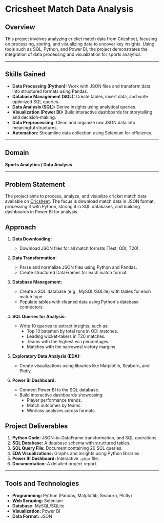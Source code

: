 # Cricsheet Match Data Analysis

## Overview
This project involves analyzing cricket match data from Cricsheet, focusing on processing, storing, and visualizing data to uncover key insights. Using tools such as SQL, Python, and Power BI, the project demonstrates the integration of data processing and visualization for sports analytics.

---

## Skills Gained
- **Data Processing (Python):** Work with JSON files and transform data into structured formats using Pandas.
- **Database Management (SQL):** Create tables, insert data, and write optimized SQL queries.
- **Data Analysis (SQL):** Derive insights using analytical queries.
- **Visualization (Power BI):** Build interactive dashboards for storytelling and decision-making.
- **Data Preprocessing:** Clean and organize raw JSON data into meaningful structures.
- **Automation:** Streamline data collection using Selenium for efficiency.

---

## Domain
**Sports Analytics / Data Analysis**

---

## Problem Statement
The project aims to process, analyze, and visualize cricket match data available on [Cricsheet](https://cricsheet.org/matches/). The focus is download match data in JSON format, processing it with Python, storing it in SQL databases, and building dashboards in Power BI for analysis.

## Approach
1. **Data Downloading:**
   - Download JSON files for all match formats (Test, ODI, T20).

2. **Data Transformation:**
   - Parse and normalize JSON files using Python and Pandas.
   - Create structured DataFrames for each match format.

3. **Database Management:**
   - Create a SQL database (e.g., MySQL/SQLite) with tables for each match type.
   - Populate tables with cleaned data using Python's database connectors.

4. **SQL Queries for Analysis:**
   - Write 10 queries to extract insights, such as:
     - Top 10 batsmen by total runs in ODI matches.
     - Leading wicket-takers in T20 matches.
     - Teams with the highest win percentages.
     - Matches with the narrowest victory margins.

5. **Exploratory Data Analysis (EDA):**
   - Create visualizations using libraries like Matplotlib, Seaborn, and Plotly.

6. **Power BI Dashboard:**
   - Connect Power BI to the SQL database.
   - Build interactive dashboards showcasing:
     - Player performance trends.
     - Match outcomes by teams.
     - Win/loss analyses across formats.

## Project Deliverables
1. **Python Code:** JSON-to-DataFrame transformation, and SQL operations.
2. **SQL Database:** A database schema with structured tables.
3. **SQL Query File:** Document containing 20 SQL queries.
4. **EDA Visualizations:** Graphs and insights using Python libraries.
5. **Power BI Dashboard:** Interactive `.pbix` file.
6. **Documentation:** A detailed project report.

---

## Tools and Technologies
- **Programming:** Python (Pandas, Matplotlib, Seaborn, Plotly)
- **Web Scraping:** Selenium
- **Database:** MySQL/SQLite
- **Visualization:** Power BI
- **Data Format:** JSON
